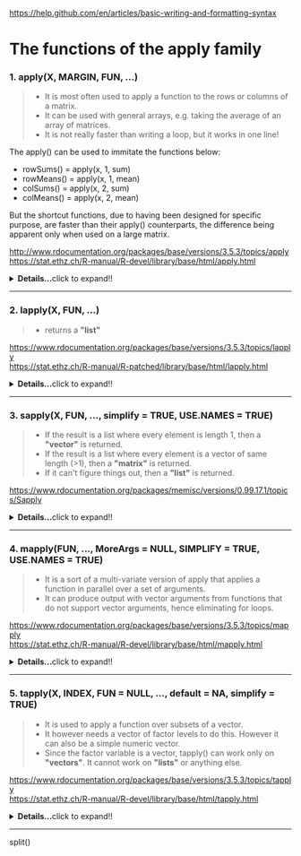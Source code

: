 https://help.github.com/en/articles/basic-writing-and-formatting-syntax
# The functions of the apply family

### 1. apply(X, MARGIN, FUN, ...)
>- It is most often used to apply a function to the rows or columns of a matrix.
>- It can be used with general arrays, e.g. taking the average of an array of matrices.
>- It is not really faster than writing a loop, but it works in one line!

The apply() can be used to immitate the functions below:<br/>
- rowSums() = apply(x, 1, sum)<br/>
- rowMeans() = apply(x, 1, mean)<br/>
- colSums() = apply(x, 2, sum)<br/>
- colMeans() = apply(x, 2, mean)

But the shortcut functions, due to having been designed for specific purpose, are faster than their apply() counterparts, the difference being apparent only when used on a large matrix.

http://www.rdocumentation.org/packages/base/versions/3.5.3/topics/apply<br/>
https://stat.ethz.ch/R-manual/R-devel/library/base/html/apply.html

<details>
  <summary><b>Details...</b>click to expand!!</summary>

|Argument|Description|
|---|---|
|X|an array, including a matrix.|
|MARGIN|a vector giving the subscripts which the function will be applied over. E.g., for a matrix 1 indicates rows, 2 indicates columns, c(1, 2) indicates rows and columns. Where X has named dimnames, it can be a character vector selecting dimension names.|
|FUN|the function to be applied: see ‘Details’. In the case of functions like +, %*%, etc., the function name must be backquoted or quoted.|
|...|optional arguments to FUN.|
```R
> set.seed(18949)
> x <- matrix(rnorm(200),20,10)
> apply(x, 1, quantile, probs=c(0.25, 0.75))
          [,1]       [,2]       [,3]      [,4]
25% -0.9914692 -0.1908423 -0.4300005 -1.255110
75%  0.7904808  0.5512175  0.5697090  0.244837
          [,5]       [,6]       [,7]       [,8]
25% -0.5256669 -0.4636574 -1.3609265 -0.7012947
75%  0.4640788  0.3641334  0.1896196  0.8205340
          [,9]      [,10]      [,11]      [,12]
25% -0.8150329 -0.344708  -0.5216225  0.2128561
75%  0.7361397  0.813752   0.6109588  0.6443443
         [,13]      [,14]      [,15]      [,16]
25% -0.77378447 0.2209238 -1.1365713 -0.7600171
75%  0.08931413 0.7466569 -0.1099666  0.5997105
         [,17]      [,18]      [,19]      [,20]
25% -0.1963744 -0.4609184 -1.1621672 -0.7849068
75%  1.0905260  1.0427894 -0.3418321  0.3916902
################################################################################################

> set.seed(18949)
> a <- array(rnorm(2*5*3), c(2,5,3))
> a
, , 1

           [,1]       [,2]        [,3]       [,4]       [,5]
[1,] -2.0702028 -1.4553385  0.40501198  0.2917507 -1.1514895
[2,]  0.6493751 -0.1889221 -0.04674509 -1.5768760  0.1921096

, , 2

           [,1]       [,2]       [,3]       [,4]      [,5]
[1,] -0.3167998 -0.4482162 -1.1936750  0.5656030 0.1047564
[2,]  0.1792631  0.8629761  0.7418777 -0.4702795 0.3604304

, , 3

           [,1]       [,2]       [,3]       [,4]      [,5]
[1,]  0.7002806 -0.2662845 -0.3091816 -0.2429141 0.7591960
[2,] -0.6699911 -1.0847956 -0.4682024  0.7537504 0.4481469
################################################################################################

# c(1,2) preserves the 1st and 2nd dimensions and collapses the 3rd dimension
> apply(a, c(1,2), mean)
            [,1]       [,2]        [,3]       [,4]        [,5]
[1,] -0.56224065 -0.7232797 -0.36594820  0.2048132 -0.09584571
[2,]  0.05288237 -0.1369139  0.07564341 -0.4311350  0.33356231

> rowMeans(a, dims=2)
            [,1]       [,2]        [,3]       [,4]        [,5]
[1,] -0.56224065 -0.7232797 -0.36594820  0.2048132 -0.09584571
[2,]  0.05288237 -0.1369139  0.07564341 -0.4311350  0.33356231
```
</details>

---






### 2. lapply(X, FUN, ...)
>- returns a **"list"**

https://www.rdocumentation.org/packages/base/versions/3.5.3/topics/lapply<br/>
https://stat.ethz.ch/R-manual/R-patched/library/base/html/lapply.html
<details>
  <summary><b>Details...</b>click to expand!!</summary>

|Argument|Description|
|---|---|
|X|a vector (atomic or list) or an expression object. Other objects (including classed objects) will be coerced by base::as.list.|
|FUN|the function to be applied to each element of X: see ‘Details’. In the case of functions like +, %*%, the function name must be backquoted or quoted.|
|...|optional arguments to FUN.|
```R
> x <- 1:4
> lapply(x, runif)
[[1]]
[1] 0.2511177

[[2]]
[1] 0.2150691 0.6094760

[[3]]
[1] 0.3834446 0.7552710 0.3797362

[[4]]
[1] 0.7949721 0.9056911 0.9840262 0.5879480
################################################################################################

> lapply(x, runif, min=100, max=200)
[[1]]
[1] 100.9464

[[2]]
[1] 132.0792 155.9457

[[3]]
[1] 151.4918 108.9712 168.3251

[[4]]
[1] 170.9972 180.0232 194.4078 118.6646
################################################################################################

> # Anonymous function
> x <- list(a=matrix(1:4,2,2), b=matrix(1:6,3,2))
> x
$a
     [,1] [,2]
[1,]    1    3
[2,]    2    4

$b
     [,1] [,2]
[1,]    1    4
[2,]    2    5
[3,]    3    6

> # Select the first column
> lapply(x, function(elt) elt[,1])
$a
[1] 1 2

$b
[1] 1 2 3
################################################################################################

> # Select the 1st row
> lapply(x, "[", 1,)
$a
[1] 1 3

$b
[1] 1 4
################################################################################################

> # Select the 2nd column
> lapply(x, "[", ,2)
$a
[1] 3 4

$b
[1] 4 5 6
################################################################################################

# Advanced examples
> x <- list(a = 1:10, beta = exp(-3:3), logic = c(TRUE,FALSE,FALSE,TRUE))
> lapply(x, runif)
$a
 [1] 0.32122467 0.06019516 0.04345645 0.05505382 0.62554280 0.96447029 0.82730287 0.31502824 0.21302545 0.73249612

$beta
 [1] 0.49924102 0.72977197 0.08033604 0.43553048 0.23658045 0.79156780 0.25868432

$logic
 [1] 0.9859838 0.7568737 0.9797782 0.2189478
################################################################################################

> # compute the list mean for each list element
> lapply(x, mean)
$a
[1] 5.5

$beta
[1] 4.535125

$logic
[1] 0.5
################################################################################################

> # median and quartiles for each list element
> lapply(x, quantile, probs = 1:3/4)
$a
 25%  50%  75% 
3.25 5.50 7.75 

$beta
      25%       50%       75% 
0.2516074 1.0000000 5.0536690 

$logic
25% 50% 75% 
0.0 0.5 1.0
```
</details>

---






### 3. sapply(X, FUN, ..., simplify = TRUE, USE.NAMES = TRUE)
>- If the result is a list where every element is length 1, then a **"vector"** is returned.
>- If the result is a list where every element is a vector of same length (>1), then a **"matrix"** is returned.
>- If it can't figure things out, then a **"list"** is returned.

https://www.rdocumentation.org/packages/memisc/versions/0.99.17.1/topics/Sapply
<details>
  <summary><b>Details...</b>click to expand!!</summary>

|Argument|Description|
|---|---|
|X|a vector (atomic or list) or an expression object. Other objects (including classed objects) will be coerced by base::as.list.|
|FUN|the function to be applied to each element of X: see ‘Details’. In the case of functions like +, %*%, the function name must be backquoted or quoted.|
|...|optional arguments to FUN.|
|simplify|logical or character string; should the result be simplified to a vector, matrix or higher dimensional array if possible? For sapply it must be named and not abbreviated. The default value, TRUE, returns a vector or matrix if appropriate, whereas if simplify = "array" the result may be an array of “rank” (=length(dim(.))) one higher than the result of FUN(X[[i]]).|
|USE.NAMES|logical; if TRUE and if X is character, use X as names for the result unless it had names already. Since this argument follows ... its name cannot be abbreviated.|
```R
> x <- list(a = 1:10, beta = exp(-3:3), logic = c(TRUE,FALSE,FALSE,TRUE))
> sapply(x, mean)
       a     beta    logic 
5.500000 4.535125 0.500000
# returned a "vector"

> sapply(x, quantile)
         a        beta logic
0%    1.00  0.04978707   0.0
25%   3.25  0.25160736   0.0
50%   5.50  1.00000000   0.5
75%   7.75  5.05366896   1.0
100% 10.00 20.08553692   1.0
# returned a "matrix"

> i39 <- sapply(3:9, seq) # list of vectors
> sapply(i39, fivenum)
     [,1] [,2] [,3] [,4] [,5] [,6] [,7]
[1,]  1.0  1.0    1  1.0  1.0  1.0    1
[2,]  1.5  1.5    2  2.0  2.5  2.5    3
[3,]  2.0  2.5    3  3.5  4.0  4.5    5
[4,]  2.5  3.5    4  5.0  5.5  6.5    7
[5,]  3.0  4.0    5  6.0  7.0  8.0    9
```
</details>

---






### 4. mapply(FUN, ..., MoreArgs = NULL, SIMPLIFY = TRUE, USE.NAMES = TRUE)
>- It is a sort of a multi-variate version of apply that applies a function in parallel over a set of arguments.
>- It can produce output with vector arguments from functions that do not support vector arguments, hence eliminating for loops.

https://www.rdocumentation.org/packages/base/versions/3.5.3/topics/mapply<br/>
https://stat.ethz.ch/R-manual/R-devel/library/base/html/mapply.html
<details>
  <summary><b>Details...</b>click to expand!!</summary>

|Argument|Description|
|---|---|
|FUN|function to apply, found via match.fun.|
|...|arguments to vectorize over (vectors or lists of strictly positive length, or all of zero length). See also ‘Details’.|
|MoreArgs|a list of other arguments to FUN.|
|SIMPLIFY|logical or character string; attempt to reduce the result to a vector, matrix or higher dimensional array; see the simplify argument of sapply.|
|USE.NAMES|logical; use names if the first ... argument has names, or if it is a character vector, use that character vector as the names.|
```R
> mapply(rep, 1:4, 4:1)
[[1]]
[1] 1 1 1 1

[[2]]
[1] 2 2 2

[[3]]
[1] 3 3

[[4]]
[1] 4
################################################################################################

> mapply(rep, times = 1:4, x = 4:1)
[[1]]
[1] 4

[[2]]
[1] 3 3

[[3]]
[1] 2 2 2

[[4]]
[1] 1 1 1 1
################################################################################################

> mapply(rep, times = 1:4, MoreArgs = list(x = 42))
[[1]]
[1] 42

[[2]]
[1] 42 42

[[3]]
[1] 42 42 42

[[4]]
[1] 42 42 42 42
################################################################################################

> set.seed(18949)
> list(rnorm(1,1,2), rnorm(2,2,2), rnorm(3,3,2), rnorm(4,4,2), rnorm(5,5,2))
[[1]]
[1] -3.140406

[[2]]
[1]  3.2987502 -0.9106769

[[3]]
[1] 2.622156 3.810024 2.906510

[[4]]
[1] 4.5835013 0.8462481 1.6970210 4.3842191

[[5]]
[1] 4.366400 5.358526 4.103568 6.725952 2.612650

# Above same thing can be done with mapply() below
> set.seed(18949)
> mapply(rnorm, 1:5, 1:5, 2)
[[1]]
[1] -3.140406

[[2]]
[1]  3.2987502 -0.9106769

[[3]]
[1] 2.622156 3.810024 2.906510

[[4]]
[1] 4.5835013 0.8462481 1.6970210 4.3842191

[[5]]
[1] 4.366400 5.358526 4.103568 6.725952 2.612650
################################################################################################

> mapply(function(x, y) seq_len(x) + y,
        c(a =  1, b = 2, c = 3),  # names from first
        c(A = 10, B = 0, C = -10))
$a
[1] 11

$b
[1] 1 2

$c
[1] -9 -8 -7

> word <- function(C, k) paste(rep.int(C, k), collapse = "")
> utils::str(mapply(word, LETTERS[1:6], 6:1, SIMPLIFY = FALSE))
List of 6
 $ A: chr "AAAAAA"
 $ B: chr "BBBBB"
 $ C: chr "CCCC"
 $ D: chr "DDD"
 $ E: chr "EE"
 $ F: chr "F"
```
</details>

---







### 5. tapply(X, INDEX, FUN = NULL, ..., default = NA, simplify = TRUE)
>- It is used to apply a function over subsets of a vector.
>- It however needs a vector of factor levels to do this. However it can also be a simple numeric vector.
>- Since the factor variable is a vector, tapply() can work only on **"vectors"**. It cannot work on **"lists"** or anything else.

https://www.rdocumentation.org/packages/base/versions/3.5.3/topics/tapply<br/>
https://stat.ethz.ch/R-manual/R-devel/library/base/html/tapply.html
<details>
  <summary><b>Details...</b>click to expand!!</summary>

|Argument|Description|
|---|---|
|X|an atomic object, typically a vector.|
|INDEX|a list of one or more factors, each of same length as X. The elements are coerced to factors by as.factor.|
|FUN|the function to be applied, or NULL. In the case of functions like +, %*%, etc., the function name must be backquoted or quoted. If FUN is NULL, tapply returns a vector which can be used to subscript the multi-way array tapply normally produces.|
|...|optional arguments to FUN. Note: Optional arguments to FUN supplied by the ... argument are not divided into cells. It is therefore inappropriate for FUN to expect additional arguments with the same length as X.|
|default|(only in the case of simplification to an array) the value with which the array is initialized as array(default, dim = ..). Before R 3.4.0, this was hard coded to array()'s default NA. If it is NA (the default), the missing value of the answer type, e.g. NA_real_, is chosen (as.raw(0) for "raw"). In a numerical case, it may be set, e.g., to FUN(integer(0)), e.g., in the case of FUN = sum to 0 or 0L.|
|simplify|logical; if FALSE, tapply always returns an array of mode "list"; in other words, a list with a dim attribute. If TRUE (the default), then if FUN always returns a scalar, tapply returns an array with the mode of the scalar.|
```R
> set.seed(14657)
> x <- c(rnorm(10), runif(10), rnorm(10,1))
> x
 [1] -1.2892994  1.6734810 -0.3615852  0.1937537 -1.6371557
 [6]  0.2596941 -0.7552847  0.4357292  0.1230147 -1.5369686
[11]  0.7955234  0.4814413  0.3173244  0.5735813  0.3353314
[16]  0.3980635  0.5082634  0.3929499  0.4615895  0.2688306
[21]  1.9067960  1.4941630  2.0046694  2.7300762  1.3405568
[26]  1.8557122  1.2624954  1.2541206  0.6466761  3.0822887

> f <- gl(3, 10)
> f
 [1] 1 1 1 1 1 1 1 1 1 1 2 2 2 2 2 2 2 2 2 2 3 3 3 3 3 3 3 3 3 3
Levels: 1 2 3

> tapply(x, f, mean)
         1          2          3 
-0.2894621  0.4532899  1.7577554
################################################################################################

# This gives a list
> tapply(x, f, range)
$`1`
[1] -1.637156  1.673481

$`2`
[1] 0.2688306 0.7955234

$`3`
[1] 0.6466761 3.0822887

# This also gives a list
> tapply(x, f, quantile, probs = 1:3/4)
$`1`
       25%        50%        75% 
-1.1557957 -0.1192853  0.2432090 

$`2`
      25%       50%       75% 
0.3497361 0.4298265 0.5015579 

$`3`
     25%      50%      75% 
1.282011 1.674938 1.980201 


> tapply(x, f, summary)
$`1`
   Min. 1st Qu.  Median    Mean 3rd Qu.    Max. 
-1.6372 -1.1558 -0.1193 -0.2895  0.2432  1.6735 

$`2`
   Min. 1st Qu.  Median    Mean 3rd Qu.    Max. 
 0.2688  0.3497  0.4298  0.4533  0.5016  0.7955 

$`3`
   Min. 1st Qu.  Median    Mean 3rd Qu.    Max. 
 0.6467  1.2820  1.6749  1.7578  1.9802  3.0823
################################################################################################

# My function to generate factor levels of differing frequencies
generate_factor_levels <- function(n, t){
        # 'n' take a numeric vector of required factor levels
        # 't' takes a numeric vecor of corresponding frequencies for each factor level in 'n'
        # Both 'n' and 't' must be of same length
        if(length(n) == length(t)){
                factor(unlist(mapply(rep, n, t)))
        }
        else{
                stop("'n' and 't' must be of same length")
        }
}

> a <- c(4,0,1,5)
> b <- c(2,9,3,2)

> generate_factor_levels(a,b)
 [1] 4 4 0 0 0 0 0 0 0 0 0 1 1 1 5 5
Levels: 0 1 4 5
################################################################################################

# Below code calculates summary statistics of 4 groups being 1-40, 41-70, 71-90 and 91-100
> x <- 1:100
> x
  [1]   1   2   3   4   5   6   7   8   9  10  11  12  13  14  15  16  17  18  19  20  21  22  23  24  25
 [26]  26  27  28  29  30  31  32  33  34  35  36  37  38  39  40  41  42  43  44  45  46  47  48  49  50
 [51]  51  52  53  54  55  56  57  58  59  60  61  62  63  64  65  66  67  68  69  70  71  72  73  74  75
 [76]  76  77  78  79  80  81  82  83  84  85  86  87  88  89  90  91  92  93  94  95  96  97  98  99 100

> a <- 1:4
> b <- c(40,30,20,10)
> f <- generate_factor_levels(a,b)
> f
  [1] 1 1 1 1 1 1 1 1 1 1 1 1 1 1 1 1 1 1 1 1 1 1 1 1 1 1 1 1 1 1 1 1 1 1 1 1 1 1 1 1 2 2 2 2 2 2 2 2 2 2
 [51] 2 2 2 2 2 2 2 2 2 2 2 2 2 2 2 2 2 2 2 2 3 3 3 3 3 3 3 3 3 3 3 3 3 3 3 3 3 3 3 3 4 4 4 4 4 4 4 4 4 4
Levels: 1 2 3 4

> tapply(x, f, summary)
$`1`
   Min. 1st Qu.  Median    Mean 3rd Qu.    Max. 
   1.00   10.75   20.50   20.50   30.25   40.00 

$`2`
   Min. 1st Qu.  Median    Mean 3rd Qu.    Max. 
  41.00   48.25   55.50   55.50   62.75   70.00 

$`3`
   Min. 1st Qu.  Median    Mean 3rd Qu.    Max. 
  71.00   75.75   80.50   80.50   85.25   90.00 

$`4`
   Min. 1st Qu.  Median    Mean 3rd Qu.    Max. 
  91.00   93.25   95.50   95.50   97.75  100.00
```
</details>

---






split()
